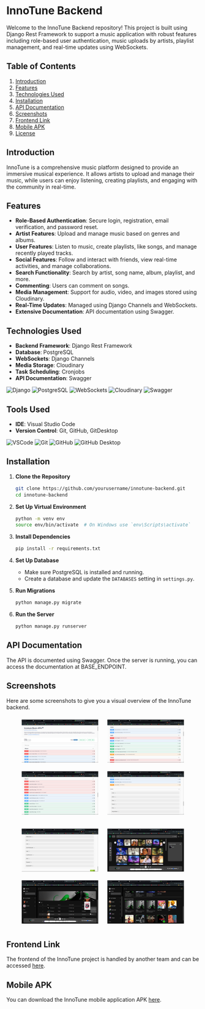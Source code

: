 # InnoTune Backend

Welcome to the InnoTune Backend repository! This project is built using Django Rest Framework to support a music application with robust features including role-based user authentication, music uploads by artists, playlist management, and real-time updates using WebSockets.

## Table of Contents

1. [Introduction](#introduction)
2. [Features](#features)
3. [Technologies Used](#technologies-used)
4. [Installation](#installation)
5. [API Documentation](#api-documentation)
6. [Screenshots](#screenshots)
7. [Frontend Link](#frontend-link)
8. [Mobile APK](#mobile-apk)
9. [License](#license)

## Introduction

InnoTune is a comprehensive music platform designed to provide an immersive musical experience. It allows artists to upload and manage their music, while users can enjoy listening, creating playlists, and engaging with the community in real-time.

## Features

- **Role-Based Authentication**: Secure login, registration, email verification, and password reset.
- **Artist Features**: Upload and manage music based on genres and albums.
- **User Features**: Listen to music, create playlists, like songs, and manage recently played tracks.
- **Social Features**: Follow and interact with friends, view real-time activities, and manage collaborations.
- **Search Functionality**: Search by artist, song name, album, playlist, and more.
- **Commenting**: Users can comment on songs.
- **Media Management**: Support for audio, video, and images stored using Cloudinary.
- **Real-Time Updates**: Managed using Django Channels and WebSockets.
- **Extensive Documentation**: API documentation using Swagger.

## Technologies Used

- **Backend Framework**: Django Rest Framework
- **Database**: PostgreSQL
- **WebSockets**: Django Channels
- **Media Storage**: Cloudinary
- **Task Scheduling**: Cronjobs
- **API Documentation**: Swagger

<p align="left">
  <img src="https://img.shields.io/badge/Django-092E20?style=for-the-badge&logo=django&logoColor=white" alt="Django" />
  <img src="https://img.shields.io/badge/PostgreSQL-336791?style=for-the-badge&logo=postgresql&logoColor=white" alt="PostgreSQL" />
  <img src="https://img.shields.io/badge/WebSockets-000000?style=for-the-badge&logo=websocket&logoColor=white" alt="WebSockets" />
  <img src="https://img.shields.io/badge/Cloudinary-3448C5?style=for-the-badge&logo=cloudinary&logoColor=white" alt="Cloudinary" />
  <img src="https://img.shields.io/badge/Swagger-85EA2D?style=for-the-badge&logo=swagger&logoColor=white" alt="Swagger" />
</p>

## Tools Used

- **IDE**: Visual Studio Code
- **Version Control**: Git, GitHub, GitDesktop

<p align="left">
  <img src="https://img.shields.io/badge/VSCode-007ACC?style=for-the-badge&logo=visual-studio-code&logoColor=white" alt="VSCode" />
  <img src="https://img.shields.io/badge/Git-F05032?style=for-the-badge&logo=git&logoColor=white" alt="Git" />
  <img src="https://img.shields.io/badge/GitHub-181717?style=for-the-badge&logo=github&logoColor=white" alt="GitHub" />
  <img src="https://img.shields.io/badge/GitHub_Desktop-181717?style=for-the-badge&logo=github-desktop&logoColor=white" alt="GitHub Desktop" />
</p>


## Installation

1. **Clone the Repository**
    ```sh
    git clone https://github.com/yourusername/innotune-backend.git
    cd innotune-backend
    ```

2. **Set Up Virtual Environment**
    ```sh
    python -m venv env
    source env/bin/activate  # On Windows use `env\Scripts\activate`
    ```

3. **Install Dependencies**
    ```sh
    pip install -r requirements.txt
    ```

4. **Set Up Database**
    - Make sure PostgreSQL is installed and running.
    - Create a database and update the `DATABASES` setting in `settings.py`.

5. **Run Migrations**
    ```sh
    python manage.py migrate
    ```

6. **Run the Server**
    ```sh
    python manage.py runserver
    ```

## API Documentation

The API is documented using Swagger. Once the server is running, you can access the documentation at BASE_ENDPOINT.


## Screenshots

Here are some screenshots to give you a visual overview of the InnoTune backend.

<p align="center">
  <img src="screenshots/Screenshot1.png" alt="Screenshot 1" width="200" style="margin: 10px;"/>
  <img src="screenshots/Screenshot2.png" alt="Screenshot 2" width="200" style="margin: 10px;"/>
  <img src="screenshots/Screenshot3.png" alt="Screenshot 3" width="200" style="margin: 10px;"/>
  <img src="screenshots/Screenshot4.png" alt="Screenshot 4" width="200" style="margin: 10px;"/>
</p>
<p align="center">
  <img src="screenshots/Screenshot5.png" alt="Screenshot 5" width="200" style="margin: 10px;"/>
  <img src="screenshots/Screenshot6.png" alt="Screenshot 6" width="200" style="margin: 10px;"/>
  <img src="screenshots/Screenshot7.png" alt="Screenshot 7" width="200" style="margin: 10px;"/>
  <img src="screenshots/Screenshot8.png" alt="Screenshot 8" width="200" style="margin: 10px;"/>
</p>

## Frontend Link

The frontend of the InnoTune project is handled by another team and can be accessed [here](https://innotune.vercel.app).

## Mobile APK

You can download the InnoTune mobile application APK [here](link-to-your-apk-file).

